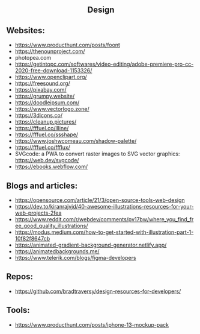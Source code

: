 <h2 align="center">Design</h2>

## Websites:

- https://www.producthunt.com/posts/foont
- https://thenounproject.com/
- photopea.com
- https://getintopc.com/softwares/video-editing/adobe-premiere-pro-cc-2020-free-download-1153326/
- https://www.openclipart.org/
- https://freesound.org/
- https://pixabay.com/
- https://grumpy.website/
- https://doodleipsum.com/
- https://www.vectorlogo.zone/
- https://3dicons.co/
- https://cleanup.pictures/
- https://fffuel.co/llline/
- https://fffuel.co/ssshape/
- https://www.joshwcomeau.com/shadow-palette/
- https://fffuel.co/ffflux/
- SVGcode: a PWA to convert raster images to SVG vector graphics: https://web.dev/svgcode/
- https://ebooks.webflow.com/

## Blogs and articles:

- https://opensource.com/article/21/3/open-source-tools-web-design
- https://dev.to/kiranrajvjd/40-awesome-illustrations-resources-for-your-web-projects-2fea
- https://www.reddit.com/r/webdev/comments/pv17bw/where_you_find_free_good_quality_illustrations/
- https://modus.medium.com/how-to-get-started-with-illustration-part-1-10f82f8647cb
- https://animated-gradient-background-generator.netlify.app/
- https://animatedbackgrounds.me/
- https://www.telerik.com/blogs/figma-developers

## Repos:

- https://github.com/bradtraversy/design-resources-for-developers/

## Tools:

- https://www.producthunt.com/posts/iphone-13-mockup-pack
